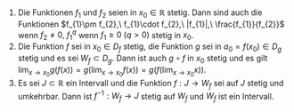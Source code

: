 1) Die Funktionen $f_{1}$ und $f_{2}$ seien in $x_{0}\in \mathbb{R}$ stetig. Dann sind auch die Funktionen $f_{1}\pm f_{2},\ f_{1}\cdot f_{2},\ |f_{1}|,\ \frac{f_{1}}{f_{2}}$ wenn $f_{2}\neq 0,\ f_{1}^q$ wenn $f_{1}\geq 0\ (q>0)$ stetig in $x_{0}$.
2) Die Funktion $f$ sei in $x_{0}\in D_{f}$ stetig, die Funktion $g$ sei in $a_{0}=f(x_{0})\in D_{g}$ stetig und es sei $W_{f}\subset D_{g}$. Dann ist auch $g\circ f$ in $x_{0}$ stetig und es gilt $\lim_{ x \to x_{0} }g(f(x))=g(\lim_{ x \to x_{0} }f(x))=g(f(\lim_{ x \to x_{0} }x))$.
3) Es sei $J\subset \mathbb{R}$ ein Intervall und die Funktion $f:J\to W_{f}$ sei auf $J$ stetig und umkehrbar. Dann ist $f^{-1}:W_{f}\to J$ stetig auf $W_{f}$ und $W_{f}$ ist ein Intervall.
